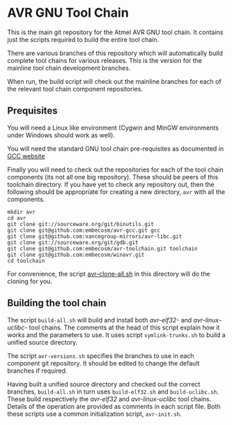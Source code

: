AVR GNU Tool Chain
==================

This is the main git repository for the Atmel AVR GNU tool chain. It contains
just the scripts required to build the entire tool chain.

There are various branches of this repository which will automatically build
complete tool chains for various releases. This is the version for the
mainline tool chain development branches.

When run, the build script will check out the mainline branches for each of
the relevant tool chain component repositories.

Prequisites
-----------

You will need a Linux like environment (Cygwin and MinGW environments under
Windows should work as well).

You will need the standard GNU tool chain pre-requisites as documented in
[GCC website](http://gcc.gnu.org/install/prerequisites.html)

Finally you will need to check out the repositories for each of the tool chain
components (its not all one big repository). These should be peers of this
toolchain directory. If you have yet to check any repository out, then the
following should be appropriate for creating a new directory, `avr` with all
the components.

    mkdir avr
    cd avr
    git clone git://sourceware.org/git/binutils.git
    git clone git@github.com:embecosm/avr-gcc.git gcc
    git clone git@github.com:vancegroup-mirrors/avr-libc.git
    git clone git://sourceware.org/git/gdb.git
    git clone git@github.com:embecosm/avr-toolchain.git toolchain
    git clone git@github.com:embecosm/winavr.git
    cd toolchain

For convenience, the script
[avr-clone-all.sh](https://github.com/embecosm/avr-toolchain/blob/avr-toolchain-mainline/avr-clone-all.sh)
in this directory will do the cloning for you.

Building the tool chain
-----------------------

The script `build-all.sh` will build and install both *avr-elf32-* and
*avr-linux-uclibc-* tool chains. The comments at the head of this script
explain how it works and the parameters to use. It uses script
`symlink-trunks.sh` to build a unified source directory.

The script `avr-versions.sh` specifies the branches to use in each component
git repository. It should be edited to change the default branches if
required.

Having built a unified source directory and checked out the correct branches,
`build-all.sh` in turn uses `build-elf32.sh` and `build-uclibc.sh`. These
build respectively the *avr-elf32* and *avr-linux-uclibc* tool chains. Details
of the operation are provided as comments in each script file. Both these
scripts use a common initialization script, `avr-init.sh`.

